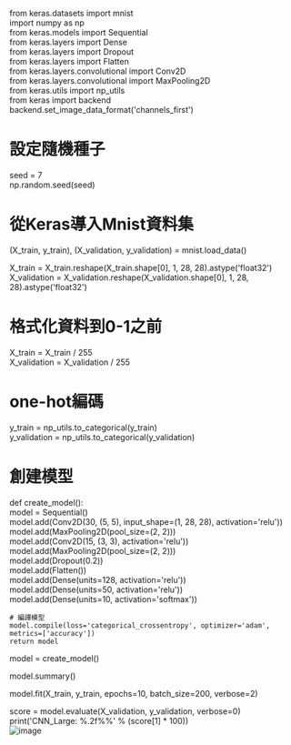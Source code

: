 
 
from keras.datasets import mnist  
import numpy as np  
from keras.models import Sequential  
from keras.layers import Dense  
from keras.layers import Dropout  
from keras.layers import Flatten  
from keras.layers.convolutional import  Conv2D  
from keras.layers.convolutional import MaxPooling2D  
from keras.utils import np_utils  
from keras import backend  
backend.set_image_data_format('channels_first')  


# 設定隨機種子  
seed = 7  
np.random.seed(seed)  

# 從Keras導入Mnist資料集  
(X_train, y_train), (X_validation, y_validation) = mnist.load_data()  
  
X_train = X_train.reshape(X_train.shape[0], 1, 28, 28).astype('float32')  
X_validation = X_validation.reshape(X_validation.shape[0], 1, 28, 28).astype('float32')  

# 格式化資料到0-1之前  
X_train = X_train / 255  
X_validation = X_validation / 255  

# one-hot編碼  
y_train = np_utils.to_categorical(y_train)  
y_validation = np_utils.to_categorical(y_validation)  
  
# 創建模型  
def create_model():  
    model = Sequential()  
    model.add(Conv2D(30, (5, 5), input_shape=(1, 28, 28), activation='relu'))  
    model.add(MaxPooling2D(pool_size=(2, 2)))  
    model.add(Conv2D(15, (3, 3), activation='relu'))  
    model.add(MaxPooling2D(pool_size=(2, 2)))  
    model.add(Dropout(0.2))  
    model.add(Flatten())  
    model.add(Dense(units=128, activation='relu'))  
    model.add(Dense(units=50, activation='relu'))  
    model.add(Dense(units=10, activation='softmax'))  

    # 編譯模型  
    model.compile(loss='categorical_crossentropy', optimizer='adam', metrics=['accuracy'])  
    return model  

model = create_model()  

model.summary()  

model.fit(X_train, y_train, epochs=10, batch_size=200, verbose=2)  

score = model.evaluate(X_validation, y_validation, verbose=0)  
print('CNN_Large: %.2f%%' % (score[1] * 100))  
![image](https://github.com/SuWeizhe1124/3-19/blob/master/Kers%20%E6%B8%AC%E8%A9%A6/%E9%8C%AF%E8%AA%A4.JPG) 

